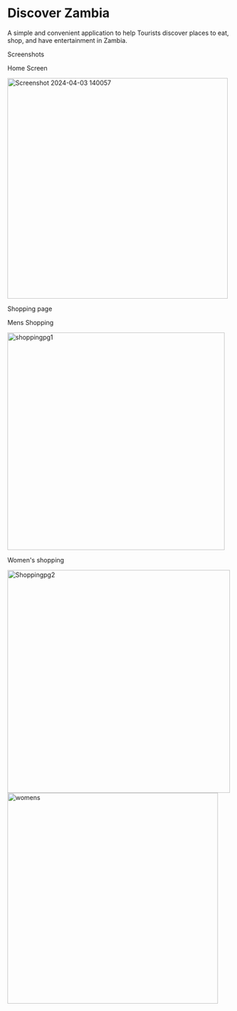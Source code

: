 # Discover Zambia

A simple and convenient application to help Tourists discover places to eat, shop, and have entertainment in Zambia.

Screenshots

Home Screen

<img width="495" alt="Screenshot 2024-04-03 140057" src="https://github.com/MwenyaG/Discover_Zambia/assets/163680035/94356baa-9564-48e7-b335-16ac95895c5f">

Shopping page

Mens Shopping

<img width="488" alt="shoppingpg1" src="https://github.com/MwenyaG/Discover_Zambia/assets/163680035/e1464bb4-08fd-40a8-8a9d-893fcfe9f077">

Women's shopping

<img width="500" alt="Shoppingpg2" src="https://github.com/MwenyaG/Discover_Zambia/assets/163680035/0bc4c3b8-bfbb-44c1-bf4c-1f18338ba5c6">

<img width="473" alt="womens" src="https://github.com/MwenyaG/Discover_Zambia/assets/163680035/fdd5c127-668c-446a-870b-2755e8087d76">

